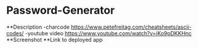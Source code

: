 # Password-Generator
**Description
-charcode https://www.petefreitag.com/cheatsheets/ascii-codes/
-youtube video https://www.youtube.com/watch?v=iKo9pDKKHnc
**Screenshot
**Link to deployed app